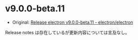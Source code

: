 # v9.0.0-beta.11

- Original: [Release electron v9.0.0-beta.11 - electron/electron](https://github.com/electron/electron/releases/tag/v9.0.0-beta.11)

Release notes は存在しているが更新内容については言及なし。
